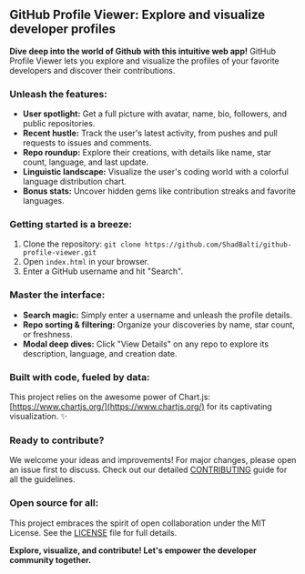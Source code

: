 ## GitHub Profile Viewer: Explore and visualize developer profiles 

**Dive deep into the world of Github with this intuitive web app!** GitHub Profile Viewer lets you explore and visualize the profiles of your favorite developers and discover their contributions. 

### Unleash the features:

* **User spotlight:** Get a full picture with avatar, name, bio, followers, and public repositories.
* **Recent hustle:** Track the user's latest activity, from pushes and pull requests to issues and comments.
* **Repo roundup:** Explore their creations, with details like name, star count, language, and last update.
* **Linguistic landscape:** Visualize the user's coding world with a colorful language distribution chart.
* **Bonus stats:** Uncover hidden gems like contribution streaks and favorite languages.

### Getting started is a breeze:

1. Clone the repository: `git clone https://github.com/ShadBalti/github-profile-viewer.git`
2. Open `index.html` in your browser.
3. Enter a GitHub username and hit "Search".

### Master the interface:

* **Search magic:** Simply enter a username and unleash the profile details.
* **Repo sorting & filtering:** Organize your discoveries by name, star count, or freshness.
* **Modal deep dives:** Click "View Details" on any repo to explore its description, language, and creation date.

### Built with code, fueled by data:

This project relies on the awesome power of Chart.js: [https://www.chartjs.org/](https://www.chartjs.org/) for its captivating visualization. ✨

### Ready to contribute?

We welcome your ideas and improvements! For major changes, please open an issue first to discuss. Check out our detailed [CONTRIBUTING](CONTRIBUTING.md) guide for all the guidelines.

### Open source for all:

This project embraces the spirit of open collaboration under the MIT License. See the [LICENSE](LICENSE) file for full details.

**Explore, visualize, and contribute! Let's empower the developer community together.** 
